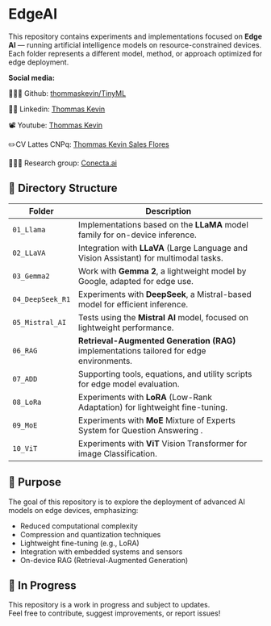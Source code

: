 # EdgeAI

This repository contains experiments and implementations focused on **Edge AI** — running artificial intelligence models on resource-constrained devices. Each folder represents a different model, method, or approach optimized for edge deployment.

**Social media:**

👨🏽‍💻 Github: [thommaskevin/TinyML](https://github.com/thommaskevin/TinyML)

👷🏾 Linkedin: [Thommas Kevin](https://www.linkedin.com/in/thommas-kevin-ab9810166/)

📽 Youtube: [Thommas Kevin](https://www.youtube.com/channel/UC7uazGXaMIE6MNkHg4ll9oA)

:pencil2:CV Lattes CNPq: [Thommas Kevin Sales Flores](http://lattes.cnpq.br/0630479458408181)

👨🏻‍🏫 Research group: [Conecta.ai](https://conect2ai.dca.ufrn.br/)

## 📁 Directory Structure

| Folder            | Description                                                                 |
|------------------|-----------------------------------------------------------------------------|
| `01_Llama`        | Implementations based on the **LLaMA** model family for on-device inference. |
| `02_LLaVA`        | Integration with **LLaVA** (Large Language and Vision Assistant) for multimodal tasks. |
| `03_Gemma2`       | Work with **Gemma 2**, a lightweight model by Google, adapted for edge use.  |
| `04_DeepSeek_R1`  | Experiments with **DeepSeek**, a Mistral-based model for efficient inference. |
| `05_Mistral_AI`   | Tests using the **Mistral AI** model, focused on lightweight performance.     |
| `06_RAG`          | **Retrieval-Augmented Generation (RAG)** implementations tailored for edge environments. |
| `07_ADD`          | Supporting tools, equations, and utility scripts for edge model evaluation.  |
| `08_LoRa`         | Experiments with **LoRA** (Low-Rank Adaptation) for lightweight fine-tuning. |
| `09_MoE`         | Experiments with **MoE** Mixture of Experts System for Question Answering . |
| `10_ViT`         | Experiments with **ViT** Vision Transformer for image Classification. |

## 📌 Purpose

The goal of this repository is to explore the deployment of advanced AI models on edge devices, emphasizing:

- Reduced computational complexity  
- Compression and quantization techniques  
- Lightweight fine-tuning (e.g., LoRA)  
- Integration with embedded systems and sensors  
- On-device RAG (Retrieval-Augmented Generation)

## 🚧 In Progress

This repository is a work in progress and subject to updates.  
Feel free to contribute, suggest improvements, or report issues!

